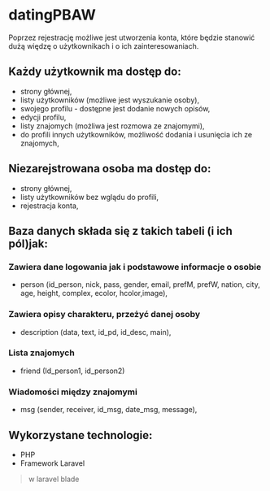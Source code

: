 # datingPBAW
 Poprzez rejestrację możliwe jest utworzenia konta, które będzie stanowić 
 dużą więdzę o użytkownikach i o ich zainteresowaniach.

## Każdy użytkownik ma dostęp do:
- strony głównej,
- listy użytkowników (możliwe jest wyszukanie osoby),
- swojego profilu - dostępne jest dodanie nowych opisów,
- edycji profilu,
- listy znajomych (możliwa jest rozmowa ze znajomymi),
- do profili innych użytkowników, możliwość dodania i usunięcia ich ze znajomych,

## Niezarejstrowana osoba ma dostęp do:
- strony głównej,
- listy użytkowników bez wglądu do profili,
- rejestracja konta,

## Baza danych składa się z takich tabeli (i ich pól)jak:
### Zawiera dane logowania jak i podstawowe  informacje o osobie
- person (id_person, nick, pass, gender, email, prefM, prefW, nation, city, age, height, complex, ecolor, hcolor,image),
### Zawiera opisy charakteru, przeżyć danej osoby
- description (data, text, id_pd, id_desc, main),
### Lista znajomych
- friend (Id_person1, id_person2)
### Wiadomości między znajomymi
- msg (sender, receiver, id_msg, date_msg, message),


## Wykorzystane technologie:
- PHP 
- Framework Laravel

> w laravel blade
